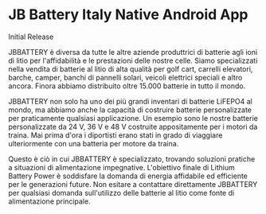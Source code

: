 # JB Battery Italy Native Android App

Initial Release

JBBATTERY è diversa da tutte le altre aziende produttrici di batterie agli ioni di litio per l'affidabilità e le prestazioni delle nostre celle. Siamo specializzati nella vendita di batterie al litio di alta qualità per golf cart, carrelli elevatori, barche, camper, banchi di pannelli solari, veicoli elettrici speciali e altro ancora. Finora abbiamo distribuito oltre 15.000 batterie in tutto il mondo.

JBBATTERY non solo ha uno dei più grandi inventari di batterie LiFEPO4 al mondo, ma abbiamo anche la capacità di costruire batterie personalizzate per praticamente qualsiasi applicazione. Un esempio sono le nostre batterie personalizzate da 24 V, 36 V e 48 V costruite appositamente per i motori da traina. Mai prima d'ora i diportisti erano stati in grado di viaggiare ulteriormente con una batteria per motore da traina.

Questo è ciò in cui JBBATTERY è specializzato, trovando soluzioni pratiche a situazioni di alimentazione impegnative. L'obiettivo finale di Lithium Battery Power è soddisfare la domanda di energia affidabile ed efficiente per le generazioni future. Non esitare a contattare direttamente JBBATTERY per qualsiasi domanda sull'utilizzo delle batterie al litio come fonte di alimentazione principale.
